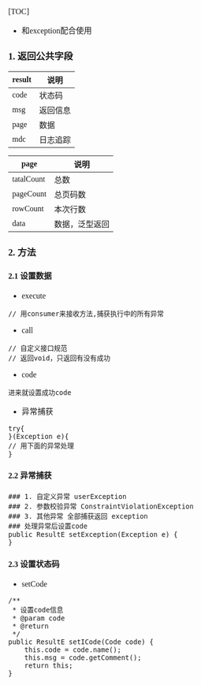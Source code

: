 <font face="Simsun" size=3>

[TOC]

- 和exception配合使用

### 1. 返回公共字段

result | 说明
---|---
code | 状态码
msg | 返回信息
page | 数据
mdc | 日志追踪

page | 说明
---|---
tatalCount | 总数 
pageCount | 总页码数
rowCount | 本次行数
data | 数据，泛型返回

### 2. 方法

#### 2.1 设置数据

- execute
~~~
// 用consumer来接收方法,捕获执行中的所有异常
~~~
- call
~~~
// 自定义接口规范
// 返回void，只返回有没有成功
~~~
- code
~~~
进来就设置成功code
~~~
- 异常捕获
~~~
try{
}(Exception e){
// 用下面的异常处理
}

~~~

#### 2.2 异常捕获

~~~
### 1. 自定义异常 userException
### 2. 参数校验异常 ConstraintViolationException
### 3. 其他异常 全部捕获返回 exception
### 处理异常后设置code
public ResultE setException(Exception e) {
}
~~~


#### 2.3 设置状态码

- setCode
~~~
/**
 * 设置code信息
 * @param code
 * @return
 */
public ResultE setICode(Code code) {
    this.code = code.name();
    this.msg = code.getComment();
    return this;
}
~~~

</font>